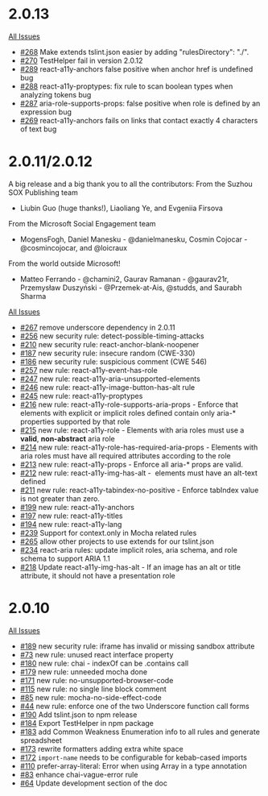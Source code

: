 # 2.0.13 #
[All Issues](https://github.com/Microsoft/tslint-microsoft-contrib/issues?utf8=%E2%9C%93&q=is%3Aissue%20is%3Aclosed%20milestone%3A2.0.13)

* [#268](https://github.com/Microsoft/tslint-microsoft-contrib/issues/268) Make extends tslint.json easier by adding "rulesDirectory": "./".
* [#270](https://github.com/Microsoft/tslint-microsoft-contrib/issues/270) TestHelper fail in version 2.0.12
* [#289](https://github.com/Microsoft/tslint-microsoft-contrib/issues/289) react-a11y-anchors false positive when anchor href is undefined bug
* [#288](https://github.com/Microsoft/tslint-microsoft-contrib/issues/288) react-a11y-proptypes: fix rule to scan boolean types when analyzing tokens bug
* [#287](https://github.com/Microsoft/tslint-microsoft-contrib/issues/287) aria-role-supports-props: false positive when role is defined by an expression bug
* [#269](https://github.com/Microsoft/tslint-microsoft-contrib/issues/269) react-a11y-anchors fails on links that contact exactly 4 characters of text bug

# 2.0.11/2.0.12 #
A big release and a big thank you to all the contributors: 
From the Suzhou SOX Publishing team
* Liubin Guo (huge thanks!), Liaoliang Ye, and Evgeniia Firsova

From the Microsoft Social Engagement team
* MogensFogh, Daniel Manesku - @danielmanesku, Cosmin Cojocar - @cosmincojocar, and @loicraux 

From the world outside Microsoft! 
* Matteo Ferrando - @chamini2, Gaurav Ramanan - @gaurav21r, Przemysław Duszyński - @Przemek-at-Ais, @studds, and Saurabh Sharma

[All Issues](https://github.com/Microsoft/tslint-microsoft-contrib/issues?utf8=%E2%9C%93&q=is%3Aissue%20is%3Aclosed%20milestone%3A2.0.11)

* [#267](https://github.com/Microsoft/tslint-microsoft-contrib/issues/267) remove underscore dependency in 2.0.11
* [#256](https://github.com/Microsoft/tslint-microsoft-contrib/issues/256) new security rule: detect-possible-timing-attacks
* [#210](https://github.com/Microsoft/tslint-microsoft-contrib/issues/210) new security rule: react-anchor-blank-noopener
* [#187](https://github.com/Microsoft/tslint-microsoft-contrib/issues/187) new security rule: insecure random (CWE-330)
* [#186](https://github.com/Microsoft/tslint-microsoft-contrib/issues/186) new security rule: suspicious comment (CWE 546)
* [#257](https://github.com/Microsoft/tslint-microsoft-contrib/issues/257) new rule: react-a11y-event-has-role
* [#247](https://github.com/Microsoft/tslint-microsoft-contrib/issues/247) new rule: react-a11y-aria-unsupported-elements
* [#246](https://github.com/Microsoft/tslint-microsoft-contrib/issues/246) new rule: react-a11y-image-button-has-alt rule
* [#245](https://github.com/Microsoft/tslint-microsoft-contrib/issues/245) new rule: react-a11y-proptypes
* [#216](https://github.com/Microsoft/tslint-microsoft-contrib/issues/216) new rule: react-a11y-role-supports-aria-props - Enforce that elements with explicit or implicit roles defined contain only aria-* properties supported by that role
* [#215](https://github.com/Microsoft/tslint-microsoft-contrib/issues/215) new rule: react-a11y-role - Elements with aria roles must use a **valid**, **non-abstract** aria role
* [#214](https://github.com/Microsoft/tslint-microsoft-contrib/issues/214) new rule: react-a11y-role-has-required-aria-props - Elements with aria roles must have all required attributes according to the role
* [#213](https://github.com/Microsoft/tslint-microsoft-contrib/issues/213) new rule: react-a11y-props - Enforce all aria-* props are valid.
* [#212](https://github.com/Microsoft/tslint-microsoft-contrib/issues/212) new rule: react-a11y-img-has-alt - <img> elements must have an alt-text defined
* [#211](https://github.com/Microsoft/tslint-microsoft-contrib/issues/211) new rule: react-a11y-tabindex-no-positive - Enforce tabIndex value is not greater than zero.
* [#199](https://github.com/Microsoft/tslint-microsoft-contrib/issues/199) new rule: react-a11y-anchors
* [#197](https://github.com/Microsoft/tslint-microsoft-contrib/issues/197) new rule: react-a11y-titles
* [#194](https://github.com/Microsoft/tslint-microsoft-contrib/issues/194) new rule: react-a11y-lang
* [#239](https://github.com/Microsoft/tslint-microsoft-contrib/issues/239) Support for context.only in Mocha related rules
* [#265](https://github.com/Microsoft/tslint-microsoft-contrib/issues/265) allow other projects to use extends for our tslint.json
* [#234](https://github.com/Microsoft/tslint-microsoft-contrib/issues/234) react-aria rules: update implicit roles, aria schema, and role schema to support ARIA 1.1
* [#218](https://github.com/Microsoft/tslint-microsoft-contrib/issues/218) Update react-a11y-img-has-alt - If an image has an alt or title attribute, it should not have a presentation role

# 2.0.10 #
[All Issues](https://github.com/Microsoft/tslint-microsoft-contrib/issues?utf8=%E2%9C%93&q=is%3Aissue%20milestone%3A2.0.10)

* [#189](https://github.com/Microsoft/tslint-microsoft-contrib/issues/189) new security rule: iframe has invalid or missing sandbox attribute
* [#73](https://github.com/Microsoft/tslint-microsoft-contrib/issues/73) new rule: unused react interface property
* [#180](https://github.com/Microsoft/tslint-microsoft-contrib/issues/180) new rule: chai - indexOf can be .contains call
* [#179](https://github.com/Microsoft/tslint-microsoft-contrib/issues/179) new rule: unneeded mocha done
* [#171](https://github.com/Microsoft/tslint-microsoft-contrib/issues/171) new rule: no-unsupported-browser-code
* [#115](https://github.com/Microsoft/tslint-microsoft-contrib/issues/115) new rule: no single line block comment
* [#85](https://github.com/Microsoft/tslint-microsoft-contrib/issues/85) new rule: mocha-no-side-effect-code
* [#44](https://github.com/Microsoft/tslint-microsoft-contrib/issues/44) new rule: enforce one of the two Underscore function call forms
* [#190](https://github.com/Microsoft/tslint-microsoft-contrib/issues/190) Add tslint.json to npm release
* [#184](https://github.com/Microsoft/tslint-microsoft-contrib/issues/184) Export TestHelper in npm package
* [#183](https://github.com/Microsoft/tslint-microsoft-contrib/issues/183) add Common Weakness Enumeration info to all rules and generate spreadsheet
* [#173](https://github.com/Microsoft/tslint-microsoft-contrib/issues/173) rewrite formatters adding extra white space
* [#172](https://github.com/Microsoft/tslint-microsoft-contrib/issues/172) `import-name` needs to be configurable for kebab-cased imports
* [#110](https://github.com/Microsoft/tslint-microsoft-contrib/issues/110) prefer-array-literal: Error when using Array in a type annotation
* [#83](https://github.com/Microsoft/tslint-microsoft-contrib/issues/83) enhance chai-vague-error rule
* [#64](https://github.com/Microsoft/tslint-microsoft-contrib/issues/64) Update development section of the doc

